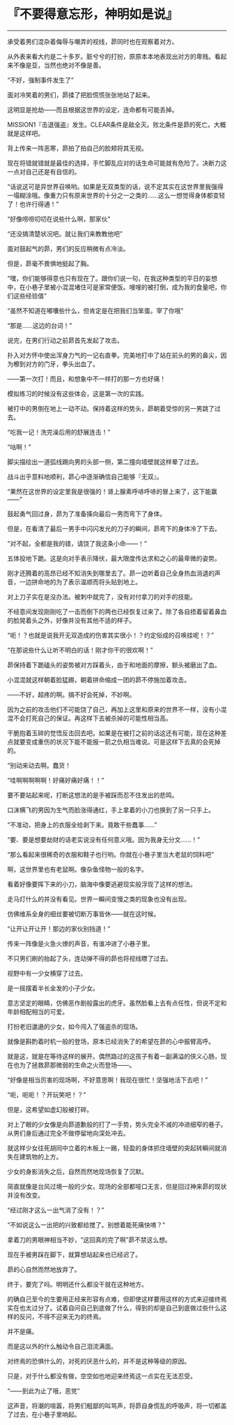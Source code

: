 # 『不要得意忘形，神明如是说』

------

承受着男们混杂着侮辱与嘲弄的视线，昴同时也在观察着对方。

从外表来看大约是二十多岁。脏兮兮的打扮，原原本本地表现出对方的卑贱。看起来不像是亚，当然也绝对不像是善。

“不好，强制事件发生了”

面对冷笑着的男们，昴揉了把脸慌慌张张地站了起来。

这明显是抢劫――而且根据这世界的设定，连命都有可能丢掉。

MISSION1『击退强盗』发生。CLEAR条件是敌全灭。败北条件是昴的死亡。大概就是这样吧。

背上传来一阵恶寒，昴拍了拍自己的脸颊将其无视。

现在将错就错就是最佳的选择，手忙脚乱应对的话生命可能就有危险了。决断力这一点对自己还是有自信的。

“话说这可是异世界召唤哟。如果是无双类型的话，说不定其实在这世界里我强得一塌糊涂哦。像重力只有原来世界的十分之一之类的……这么一想觉得身体都变轻了！也许行得通！”

“好像唠唠叨叨在说些什么啊，那家伙”

“还没搞清楚状况吧。就让我们来教教他吧”

面对鼓起气的昴，男们的反应稍微有点冷淡。

但是，昴毫不畏惧地挺起了胸。

“嘿，你们能够得意也只有现在了。跟你们说一句，在我这种类型的平日的妄想中，在小巷子里被小混混堵住可是家常便饭。嗖嗖的被打倒，成为我的食量吧，你们这些经验值”

“虽然不知道在嘟囔些什么，但肯定是在把我们当笨蛋。宰了你哦”

“那是……这边的台词！”

说完，在男们行动之前昴首先发起了攻击。

扑入对方怀中使出浑身力气的一记右直拳。完美地打中了站在前头的男的鼻尖，因为檫到对方的门牙，拳头出血了。

――第一次打！而且，和想象中不一样打的那一方也好痛！

模拟练习的时候没有这些体会，这是第一次的实践。

被打中的男倒在地上一动不动。保持着这样的势头，昴朝着受惊的另一男跳了过去。

“吃我一记！洗完澡后用的舒展连击！”

“咕啊！”

脚尖描绘出一道弧线踢向男的头部一侧，第二撞向墙壁就这样晕了过去。

战斗出乎意料地顺利，昴心中逐渐确信自己能够『无双』。

“果然在这世界的设定里我是很强的！肾上腺素呼哧呼哧的冒上来了，这下能赢――”

鼓起勇气回过身，昴为了准备揍向最后一男而弯下了身体。

但是，在看清了最后一男手中闪闪发光的刀子的瞬间，昴弯下的身体冷了下去。

“对不起，全都是我的错，请饶了我这条小命――！”

五体投地下跪。这是向对手表示降伏，最大限度传达求和之心的最卑微的姿势。

刚才还腾着的高昂已经不知消失到哪里去了。昴一边听着自己全身热血消退的声音，一边拼命地的为了表示温顺而将头贴到地上。

对上刀子实在是没办法。被刺中就完了，没有对付拿刀的对手的技能。

不经意间发现刚刚吃了一击而倒下的两也已经恢复过来了。除了各自捂着留着鼻血的脸晃着头之外，好像并没有其他不适的样子。

“呃！？也就是说我开无双造成的伤害其实很小！？约定俗成的召唤挂呢！？”

“在那说些什么让听不明白的话！刚才你干的很欢啊！”

昴保持着下跪磕头的姿势被对方踩着头，由于和地面的摩擦，额头被磨出了血。

小混混就这样朝着脸猛踢，朝着拼命缩成一团的昴不停施加着攻击。

――不好，超疼的啊。搞不好会死掉，不妙啊。

因为之前的攻击他们不可能饶了自己，再加上这里和原来的世界不一样，没有小混混不会打死自己的保证。再这样下去被杀掉的可能性相当高。

干脆抱着玉碎的觉悟反击回去吧。如果是在被打之前的话这还有可能，现在这种差点就要变成重伤的状况下能不能报一箭之仇相当难说。可是这样下去真的会死掉的。

“别动来动去啊。蠢货！

“哇啊啊啊啊啊！好痛好痛好痛！！”

要不要站起来呢，打断这想法的是手被踩而忍不住发出的悲鸣。

口沫横飞的男因为生气而脸涨得通红，手上拿着的小刀也换到了另一只手上。

“不准动，把身上的衣服全给剥下来。竟敢干些蠢事……”

“要、要是想要劫财的话老实说没有任何意义哦。因为我身无分文……！”

“那么看起来很稀奇的衣服和鞋子也行哟。你就在小巷子里当大老鼠的饲料吧”

啊，这世界里也有老鼠啊。像杂鱼怪物一般的名字。

看着好像要挥下来的小刀，脑海中像要逃避现实般浮现了这样的想法。

走马灯什么的并没有看见。世界一瞬间变慢之类的现象也没有出现。

仿佛维系全身的细丝要被切断万事皆休――就在这时候。

“让开让开让开！那边的家伙别挡道！”

传来一阵像是火急火燎的声音，有谁冲进了小巷子里。

不只男们刷的抬起了头，连动弹不得的昴也将视线瞟了过去。

视野中有一少女横穿了过去。

是一摇摆着半长金发的小子少女。

意志坚定的眼睛，仿佛恶作剧般露出的虎牙。虽然脸看上去有点任性，但说不定和年龄相配相当的可爱。

打扮老旧邋遢的少女，如今闯入了强盗杀的现场。

就像是斟酌着时机一般的登场，原本已经消失了的希望在昴的心中振臂高呼。

就是这，就是在等待这样的展开。偶然路过的这孩子有着一副满溢的侠义心肠，现在也为了拯救昴那微弱的生命之火而登场――。

“好像是相当厉害的现场啊，不好意思啊！我现在很忙！坚强地活下去吧！”

“呃，呃呃！？开玩笑吧！？”

但是，这希望如虚幻般被打碎。

对上了眼的少女像是向昴道歉般的打了一手势，势头完全不减的冲进细窄的巷子。从男们身后通过完全不做停留地向深处冲去。

就这样少女往死胡同中立着的木板上一踢，轻盈的身体抓住墙壁的突起转瞬间就消失在建筑物的上方。

少女的身影消失之后，自然而然地现场恢复了沉默。

简直就像是台风过境一般的少女。现场的全部都哑口无言，但是回过神来昴的现状并没有改变。

“经过刚才这么一出气消了没有！？”

“不如说这么一出把的兴致都给搅了。别想着能死痛快唷？”

拿着刀的男眼神相当不妙，“这回真的完了啊”昴不禁这么想。

现在手被男踩在脚下，就算想站起来也已经迟了。

昴的心自然而然地放弃了。

终于，要完了吗。明明还什么都没干就在这种地方。

的确自己至今的生要用正经来形容有点难，但即使这样要用这样的方式来迎接终焉实在也太过分了。试着自问自己到底做了什么，得到的却是自己到底做过些什么这样的反问，不得不迎来无为的终焉。

并不是痛。

而是这以外的什么触动令自己泪流满面。

对终焉的恐惧什么的，对死的厌恶什么的，并不是这种等级的原因。

只是，对于什么都没有做，空空如也地迎来终焉这一点实在无法忍受。

“――到此为止了哦，恶党”

这声音，将潮的喧嚣，将男们粗鄙的叫骂声，将昴自身慌乱的呼吸声，将一切都盖了过去，在小巷子里响起。
